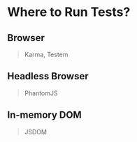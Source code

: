 # Where to Run Tests? 

## Browser
>  Karma, Testem

## Headless Browser
> PhantomJS

## In-memory DOM
> JSDOM
